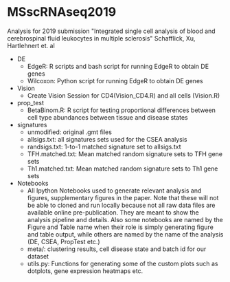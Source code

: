 # MSscRNAseq2019
Analysis for 2019 submission "Integrated single cell analysis of blood and cerebrospinal fluid leukocytes in multiple sclerosis" Schafflick, Xu, Hartlehnert et. al

* DE 
  * EdgeR: R scripts and bash script for running EdgeR to obtain DE genes
  * Wilcoxon: Python script for running EdgeR to obtain DE genes
* Vision
  * Create Vision Session for CD4(Vision_CD4.R) and all cells (Vision.R)
* prop_test
  * BetaBinom.R: R script for testing proportional differences between cell type abundances between tissue and disease states
* signatures
  * unmodified: original .gmt files 
  * allsigs.txt: all signatures sets used for the CSEA analysis
  * randsigs.txt: 1-to-1 matched signature set to allsigs.txt 
  * TFH.matched.txt: Mean matched random signature sets to TFH gene sets
  * Th1.matched.txt: Mean matched random signature sets to Th1 gene sets
* Notebooks
  * All Ipython Notebooks used to generate relevant analysis and figures, supplementary figures in the paper. Note that these will not be able to cloned and run locally because not all raw data files are available online pre-publication. They are meant to show the analysis pipeline and details. Also some notebooks are named by the Figure and Table name when their role is simply generating figure and table output, while others are named by the name of the analysis (DE, CSEA, PropTest etc.) 
  * meta/: clustering results, cell disease state and batch id for our dataset
  * utils.py: Functions for generating some of the custom plots such as dotplots, gene expression heatmaps etc.
